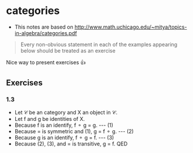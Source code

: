 # categories

- This notes are based on http://www.math.uchicago.edu/~mitya/topics-in-algebra/categories.pdf

> Every non-obvious statement in each of the examples appearing below should be treated
as an exercise

Nice way to present exercises :+1:

## Exercises

### 1.3

- Let 𝒞 be an category and X an object in 𝒞.
- Let f and g be identities of X.
- Because f is an identify, f ⚬ g = g. --- (1)
- Because = is symmetric and (1), g = f ⚬ g. --- (2)
- Because g is an identify, f ⚬ g = f. --- (3)
- Because (2), (3), and = is transitive, g = f. QED
